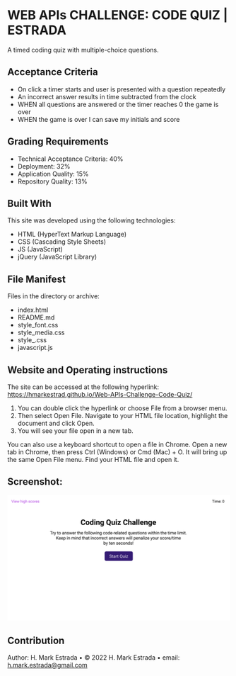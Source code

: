 # WEB APIs CHALLENGE: CODE QUIZ | ESTRADA  
A timed coding quiz with multiple-choice questions.  
## Acceptance Criteria  
* On click a timer starts and user is presented with a question repeatedly  
* An incorrect answer results in time subtracted from the clock  
* WHEN all questions are answered or the timer reaches 0 the game is over  
* WHEN the game is over I can save my initials and score  
## Grading Requirements  
* Technical Acceptance Criteria: 40%  
* Deployment: 32%  
* Application Quality: 15%  
* Repository Quality: 13%  
## Built With  
This site was developed using the following technologies:  
* HTML (HyperText Markup Language)  
* CSS (Cascading Style Sheets)  
* JS (JavaScript)  
* jQuery (JavaScript Library)  
## File Manifest  
Files in the directory or archive:  
* index.html  
* README.md  
* style_font.css  
* style_media.css  
* style_.css  
* javascript.js  
## Website and Operating instructions
The site can be accessed at the following hyperlink:  
https://hmarkestrad.github.io/Web-APIs-Challenge-Code-Quiz/  

1. You can double click the hyperlink or choose File from a browser menu.  
2. Then select Open File. Navigate to your HTML file location, highlight the document and click Open.  
3. You will see your file open in a new tab.  

You can also use a keyboard shortcut to open a file in Chrome. Open a new tab in Chrome, then press Ctrl (Windows) or Cmd (Mac) + O. It will bring up the same Open File menu. Find your HTML file and open it. 
## Screenshot:  
![PORTFOLIO CHALLENGE - ESTRADA](https://github.com/hmarkestrad/Web-APIs-Challenge-Code-Quiz/blob/34c1ff099d764a4129d499eecc1104289331a493/images/04-web-apis-homework-demo.gif)  
## Contribution  
Author: H. Mark Estrada • © 2022 H. Mark Estrada • email: h.mark.estrada@gmail.com  